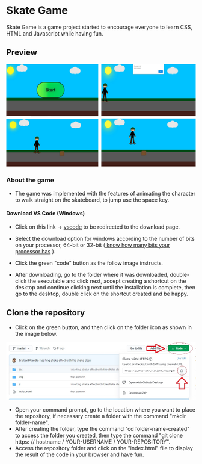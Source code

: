 # Skate Game

Skate Game is a game project started to encourage everyone to learn CSS, HTML and Javascript while having fun.
 

## Preview
<img src="img/skate-game.jpg">

### About the game
* The game was implemented with the features of animating the character to walk straight on the skateboard, to jump use the space key.

#### Download VS Code (Windows)

* Click on this link -> <a href="https://code.visualstudio.com/download" target="_blank">vscode</a> to be redirected to the download page.

* Select the download option for windows according to the number of bits on your processor, 64-bit or 32-bit (<a href="https://www.techtudo.com.br/dicas-e-tutoriais/noticia/2014/08/como-saber-se-o-processador-do-seu-pc-windows-e-de-32-bits-ou-de-64-bits.html"  target="_blank">
know how many bits your processor has</a> ). 

* Click the green "code" button as the follow image instructs.

* After downloading, go to the folder where it was downloaded, double-click the executable and click next, accept creating a shortcut on the desktop and continue clicking next until the installation is complete, then go to the desktop, double click on the shortcut created and be happy.

## Clone the repository 
* Click on the green button, and then click on the folder icon as shown in the image below.
<img src="img/clone.jpg">

* Open your command prompt, go to the location where you want to place the repository, if necessary create a folder with the command "mkdir folder-name".
* After creating the folder, type the command "cd folder-name-created" to access the folder you created, then type the command "git clone https: // hostname / YOUR-USERNAME / YOUR-REPOSITORY".
* Access the repository folder and click on the "index.html" file to display the result of the code in your browser and have fun.